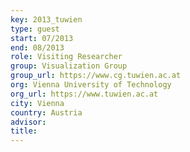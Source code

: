 ```yaml
---
key: 2013_tuwien
type: guest
start: 07/2013
end: 08/2013
role: Visiting Researcher
group: Visualization Group
group_url: https://www.cg.tuwien.ac.at
org: Vienna University of Technology
org_url: https://www.tuwien.ac.at
city: Vienna
country: Austria
advisor:
title:
---
```

